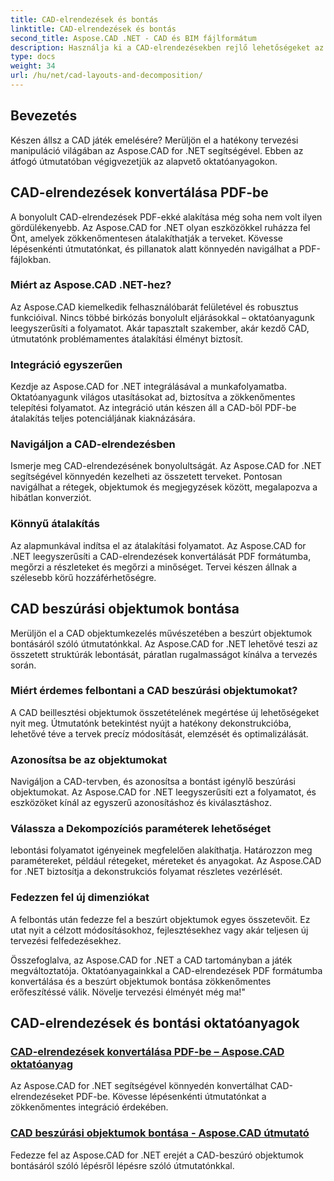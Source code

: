 ```yaml
---
title: CAD-elrendezések és bontás
linktitle: CAD-elrendezések és bontás
second_title: Aspose.CAD .NET - CAD és BIM fájlformátum
description: Használja ki a CAD-elrendezésekben rejlő lehetőségeket az Aspose.CAD for .NET segítségével! Útmutatónk segítségével könnyedén konvertálhatja a terveket PDF formátumba. A beszúrt objektumok könnyed lebontásának elsajátítása.
type: docs
weight: 34
url: /hu/net/cad-layouts-and-decomposition/
---
```




## Bevezetés

Készen állsz a CAD játék emelésére? Merüljön el a hatékony tervezési manipuláció világában az Aspose.CAD for .NET segítségével. Ebben az átfogó útmutatóban végigvezetjük az alapvető oktatóanyagokon.
## CAD-elrendezések konvertálása PDF-be

A bonyolult CAD-elrendezések PDF-ekké alakítása még soha nem volt ilyen gördülékenyebb. Az Aspose.CAD for .NET olyan eszközökkel ruházza fel Önt, amelyek zökkenőmentesen átalakíthatják a terveket. Kövesse lépésenkénti útmutatónkat, és pillanatok alatt könnyedén navigálhat a PDF-fájlokban.

### Miért az Aspose.CAD .NET-hez?

Az Aspose.CAD kiemelkedik felhasználóbarát felületével és robusztus funkcióival. Nincs többé birkózás bonyolult eljárásokkal – oktatóanyagunk leegyszerűsíti a folyamatot. Akár tapasztalt szakember, akár kezdő CAD, útmutatónk problémamentes átalakítási élményt biztosít.

### Integráció egyszerűen

Kezdje az Aspose.CAD for .NET integrálásával a munkafolyamatba. Oktatóanyagunk világos utasításokat ad, biztosítva a zökkenőmentes telepítési folyamatot. Az integráció után készen áll a CAD-ből PDF-be átalakítás teljes potenciáljának kiaknázására.

### Navigáljon a CAD-elrendezésben

Ismerje meg CAD-elrendezésének bonyolultságát. Az Aspose.CAD for .NET segítségével könnyedén kezelheti az összetett terveket. Pontosan navigálhat a rétegek, objektumok és megjegyzések között, megalapozva a hibátlan konverziót.

### Könnyű átalakítás

Az alapmunkával indítsa el az átalakítási folyamatot. Az Aspose.CAD for .NET leegyszerűsíti a CAD-elrendezések konvertálását PDF formátumba, megőrzi a részleteket és megőrzi a minőséget. Tervei készen állnak a szélesebb körű hozzáférhetőségre.

## CAD beszúrási objektumok bontása

Merüljön el a CAD objektumkezelés művészetében a beszúrt objektumok bontásáról szóló útmutatónkkal. Az Aspose.CAD for .NET lehetővé teszi az összetett struktúrák lebontását, páratlan rugalmasságot kínálva a tervezés során.

### Miért érdemes felbontani a CAD beszúrási objektumokat?

A CAD beillesztési objektumok összetételének megértése új lehetőségeket nyit meg. Útmutatónk betekintést nyújt a hatékony dekonstrukcióba, lehetővé téve a tervek precíz módosítását, elemzését és optimalizálását.

### Azonosítsa be az objektumokat

Navigáljon a CAD-tervben, és azonosítsa a bontást igénylő beszúrási objektumokat. Az Aspose.CAD for .NET leegyszerűsíti ezt a folyamatot, és eszközöket kínál az egyszerű azonosításhoz és kiválasztáshoz.

### Válassza a Dekompozíciós paraméterek lehetőséget

lebontási folyamatot igényeinek megfelelően alakíthatja. Határozzon meg paramétereket, például rétegeket, méreteket és anyagokat. Az Aspose.CAD for .NET biztosítja a dekonstrukciós folyamat részletes vezérlését.

### Fedezzen fel új dimenziókat

A felbontás után fedezze fel a beszúrt objektumok egyes összetevőit. Ez utat nyit a célzott módosításokhoz, fejlesztésekhez vagy akár teljesen új tervezési felfedezésekhez.

Összefoglalva, az Aspose.CAD for .NET a CAD tartományban a játék megváltoztatója. Oktatóanyagainkkal a CAD-elrendezések PDF formátumba konvertálása és a beszúrt objektumok bontása zökkenőmentes erőfeszítéssé válik. Növelje tervezési élményét még ma!"
## CAD-elrendezések és bontási oktatóanyagok
### [CAD-elrendezések konvertálása PDF-be – Aspose.CAD oktatóanyag](./converting-cad-layouts-to-pdf/)
Az Aspose.CAD for .NET segítségével könnyedén konvertálhat CAD-elrendezéseket PDF-be. Kövesse lépésenkénti útmutatónkat a zökkenőmentes integráció érdekében.
### [CAD beszúrási objektumok bontása - Aspose.CAD útmutató](./decomposing-cad-insert-objects/)
Fedezze fel az Aspose.CAD for .NET erejét a CAD-beszúró objektumok bontásáról szóló lépésről lépésre szóló útmutatónkkal.